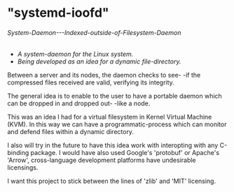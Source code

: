 # "systemd-ioofd"
###### _System-Daemon---Indexed-outside-of-Filesystem-Daemon_

- _A system-daemon for the Linux system._
- _Being developed as an idea for a dynamic file-directory._

Between a server and its nodes, the daemon checks to see-
    -if the compressed files received are valid, verifying its integrity.

The general idea is to enable to the user to have a portable daemon which can be dropped in and dropped out- 
    -like a node.

This was an idea I had for a virtual filesystem in Kernel Virtual Machine (KVM).
In this way we can have a programmatic-process which can monitor and defend files within a dynamic directory.

I also will try in the future to have this idea work with interopting with any C-binding package.
    I would have also used Google's 'protobuf' or Apache's 'Arrow', cross-language development platforms have undesirable licensings.

I want this project to stick between the lines of 'zlib' and 'MIT' licensing.
